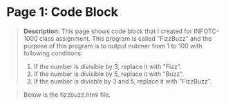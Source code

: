 # Page 1: Code Block

> **Description**: This page shows code block that I created for INFOTC-1000 class assignment. This program is called "FizzBuzz" and the purpose of this program is to output nubmer from 1 to 100 with following conditions:
> 1. If the number is divisible by 3, replace it with "Fizz".
> 2. If the number is divisible by 5, replace it with "Buzz".
> 3. If the number is divisble by 3 and 5, replace it with "FizzBuzz".

> Below is the fizzbuzz.html file.

<!DOCTYPE html>
<html>
<head>
<meta charset="UTF-8">
<title>Fizz Buzz</title>
<script>
function fizzbuzz() {
		var display = document.getElementById('display');
		var displayHTML = "";
		for (i = 1; i < 101; i++) {
				if (i % 3 == 0 && i % 5 == 0) {
						displayHTML += "<p>" + "FizzBuzz" + "</p>";
				}
				else if (i % 3 == 0) {
						displayHTML += "<p>"+"Fizz"+"</p>";
				}								
				else if (i % 5 == 0) {
						displayHTML += "<p>"+ "Buzz" + "</p>";
				}
				else {
						displayHTML += "<p>" + i + "</p>";		
  			}
		}
		display.innerHTML = displayHTML
}
												
</script>
	
</head>
	
<body onload="fizzbuzz()">
<div id="display">

</div>
</body>	

</html>
